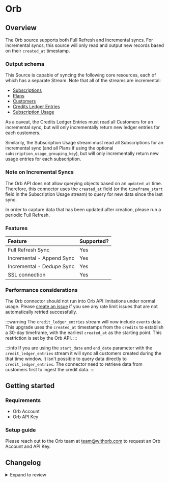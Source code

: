 # Orb

## Overview

The Orb source supports both Full Refresh and Incremental syncs. For incremental syncs, this source
will only read and output new records based on their `created_at` timestamp.

### Output schema

This Source is capable of syncing the following core resources, each of which has a separate Stream. Note that all of the streams are incremental:

- [Subscriptions](https://docs.withorb.com/reference/list-subscriptions)
- [Plans](https://docs.withorb.com/reference/list-plans)
- [Customers](https://docs.withorb.com/reference/list-customers)
- [Credits Ledger Entries](https://docs.withorb.com/reference/fetch-customer-credits-ledger)
- [Subscription Usage](https://docs.withorb.com/reference/fetch-subscription-usage)

As a caveat, the Credits Ledger Entries must read all Customers for an incremental sync, but will only incrementally return new ledger entries for each customers.

Similarily, the Subscription Usage stream must read all Subscriptions for an incremental sync (and all Plans if using the optional `subscription_usage_grouping_key`), but will only incrementally return new usage entries for each subscription.

### Note on Incremental Syncs

The Orb API does not allow querying objects based on an `updated_at` time. Therefore, this connector uses the `created_at` field (or the `timeframe_start` field in the Subscription Usage stream) to query for new data since the last sync.

In order to capture data that has been updated after creation, please run a periodic Full Refresh.

### Features

| Feature                   | Supported? |
| :------------------------ | :--------- |
| Full Refresh Sync         | Yes        |
| Incremental - Append Sync | Yes        |
| Incremental - Dedupe Sync | Yes        |
| SSL connection            | Yes        |

### Performance considerations

The Orb connector should not run into Orb API limitations under normal usage. Please [create an issue](https://github.com/airbytehq/airbyte/issues) if you see any rate limit issues that are not automatically retried successfully.

:::warning
The `credit_ledger_entries` stream will now include `events` data. This upgrade uses the `created_at` timestamps from the `credits` to establish a 30-day timeframe, with the earliest `created_at` as the starting point. This restriction is set by the Orb API.
:::

:::info
If you are using the `start_date` and `end_date` parameter with the `credit_ledger_entries` stream it will sync all customers created during the that time window. It isn't possible to query data directly to `credit_ledger_entries`. The connector need to retrieve data from customers first to ingest the credit data.
:::

## Getting started

### Requirements

- Orb Account
- Orb API Key

### Setup guide

Please reach out to the Orb team at [team@withorb.com](mailto:team@withorb.com) to request
an Orb Account and API Key.

## Changelog

<details>
  <summary>Expand to review</summary>

| Version | Date       | Pull Request                                             | Subject                                                                                               |
| ------- | ---------- | -------------------------------------------------------- | ----------------------------------------------------------------------------------------------------- |
| 1.2.2   | 2024-04-19 | [37211](https://github.com/airbytehq/airbyte/pull/37211) | Updating to 0.80.0 CDK                                                                                |
| 1.2.1   | 2024-04-12 | [37211](https://github.com/airbytehq/airbyte/pull/37211) | schema descriptions                                                                                   |
| 1.2.0   | 2024-03-19 | [x](https://github.com/airbytehq/airbyte/pull/x)         | Expose `end_date`parameter                                                                            |
| 1.1.2   | 2024-03-13 | [x](https://github.com/airbytehq/airbyte/pull/x)         | Fix window to 30 days for events query timesframe start and query                                     |
| 1.1.1   | 2024-02-07 | [35005](https://github.com/airbytehq/airbyte/pull/35005) | Pass timeframe_start, timeframe_end to events query                                                   |
| 1.1.0   | 2023-03-03 | [24567](https://github.com/airbytehq/airbyte/pull/24567) | Add Invoices incremental stream merged from [#24737](https://github.com/airbytehq/airbyte/pull/24737) |
| 1.0.0   | 2023-02-02 | [21951](https://github.com/airbytehq/airbyte/pull/21951) | Add SubscriptionUsage stream, and made `start_date` a required field                                  |
| 0.1.4   | 2022-10-07 | [17761](https://github.com/airbytehq/airbyte/pull/17761) | Fix bug with enriching ledger entries with multiple credit blocks                                     |
| 0.1.3   | 2022-08-26 | [16017](https://github.com/airbytehq/airbyte/pull/16017) | Add credit block id to ledger entries                                                                 |
| 0.1.2   | 2022-04-20 | [11528](https://github.com/airbytehq/airbyte/pull/11528) | Add cost basis to ledger entries, update expiration date, sync only committed entries                 |
| 0.1.1   | 2022-03-03 | [10839](https://github.com/airbytehq/airbyte/pull/10839) | Support ledger entries with numeric properties + schema fixes                                         |
| 0.1.0   | 2022-02-01 |                                                          | New Source: Orb                                                                                       |
| :---    | :---       | :---                                                     | :---                                                                                                  |

</details>